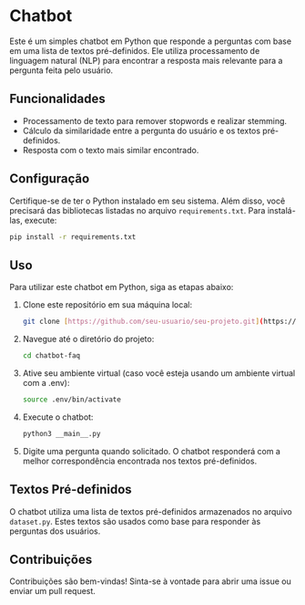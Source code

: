 # Chatbot

Este é um simples chatbot em Python que responde a perguntas com base em uma lista de textos pré-definidos. Ele utiliza processamento de linguagem natural (NLP) para encontrar a resposta mais relevante para a pergunta feita pelo usuário.

## Funcionalidades

- Processamento de texto para remover stopwords e realizar stemming.
- Cálculo da similaridade entre a pergunta do usuário e os textos pré-definidos.
- Resposta com o texto mais similar encontrado.

## Configuração

Certifique-se de ter o Python instalado em seu sistema. Além disso, você precisará das bibliotecas listadas no arquivo `requirements.txt`. Para instalá-las, execute:

```bash
pip install -r requirements.txt
```

## Uso

Para utilizar este chatbot em Python, siga as etapas abaixo:

1. Clone este repositório em sua máquina local:

   ```bash
   git clone [https://github.com/seu-usuario/seu-projeto.git](https://github.com/miraceli/chatbot-faq.git)
   ```

2. Navegue até o diretório do projeto:

   ```bash
   cd chatbot-faq
   ```

3. Ative seu ambiente virtual (caso você esteja usando um ambiente virtual com a .env):

   ```bash
   source .env/bin/activate
   ```

4. Execute o chatbot:

   ```bash
   python3 __main__.py
   ```

5. Digite uma pergunta quando solicitado. O chatbot responderá com a melhor correspondência encontrada nos textos pré-definidos.

## Textos Pré-definidos

O chatbot utiliza uma lista de textos pré-definidos armazenados no arquivo `dataset.py`. Estes textos são usados como base para responder às perguntas dos usuários.

## Contribuições

Contribuições são bem-vindas! Sinta-se à vontade para abrir uma issue ou enviar um pull request.
